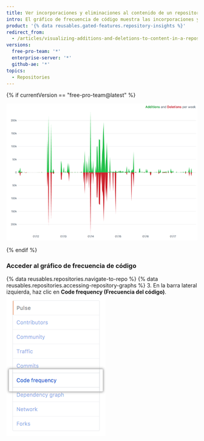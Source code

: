 ```yaml
---
title: Ver incorporaciones y eliminaciones al contenido de un repositorio
intro: El gráfico de frecuencia de código muestra las incorporaciones y eliminaciones de contenido de cada semana en el historial de un repositorio.
product: '{% data reusables.gated-features.repository-insights %}'
redirect_from:
  - /articles/visualizing-additions-and-deletions-to-content-in-a-repository
versions:
  free-pro-team: '*'
  enterprise-server: '*'
  github-ae: '*'
topics:
  - Repositories
---
```


{% if currentVersion == "free-pro-team@latest" %}

![Gráfico de frecuencia de código](/assets/images/help/graphs/repo_code_frequency_graph_dotcom.png)

{% endif %}

### Acceder al gráfico de frecuencia de código

{% data reusables.repositories.navigate-to-repo %}
{% data reusables.repositories.accessing-repository-graphs %}
3. En la barra lateral izquierda, haz clic en **Code frequency (Frecuencia del código)**. ![Pestaña de frecuencia de código](/assets/images/help/graphs/code_frequency_tab.png)
